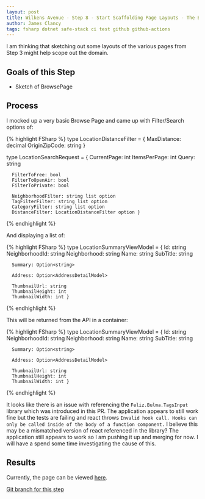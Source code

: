 ```yaml
---
layout: post
title: Wilkens Avenue - Step 8 - Start Scaffolding Page Layouts - The Browse Page
author: James Clancy
tags: fsharp dotnet safe-stack ci test github github-actions
---
```


I am thinking that sketching out some layouts of the various pages from Step 3 might help scope out the domain.


## Goals of this Step
* Sketch of BrowsePage

## Process

I mocked up a very basic Browse Page and came up with Filter/Search options of:

{% highlight FSharp %}
type LocationDistanceFilter =
    { MaxDistance: decimal
      OriginZipCode: string }

type LocationSearchRequest =
    { CurrentPage: int
      ItemsPerPage: int
      Query: string

      FilterToFree: bool
      FilterToOpenAir: bool
      FilterToPrivate: bool

      NeighborhoodFilter: string list option
      TagFilterFilter: string list option
      CategoryFilter: string list option
      DistanceFilter: LocationDistanceFilter option }
{% endhighlight %}

And displaying a list of:

{% highlight FSharp %}
type LocationSummaryViewModel =
    { Id: string
      NeighborhoodId: string
      Neighborhood: string
      Name: string
      SubTitle: string

      Summary: Option<string>

      Address: Option<AddressDetailModel>

      ThumbnailUrl: string
      ThumbnailHeight: int
      ThumbnailWidth: int }
{% endhighlight %}

This will be returned from the API in a container:

{% highlight FSharp %}
type LocationSummaryViewModel =
    { Id: string
      NeighborhoodId: string
      Neighborhood: string
      Name: string
      SubTitle: string

      Summary: Option<string>

      Address: Option<AddressDetailModel>

      ThumbnailUrl: string
      ThumbnailHeight: int
      ThumbnailWidth: int }
{% endhighlight %}

It looks like there is an issue with referencing the `Feliz.Bulma.TagsInput` library which was introduced in this PR. The application appears to still work fine but the tests are failing and react throws  `Invalid hook call. Hooks can only be called inside of the body of a function component.` I believe this may be a mismatched version of react referenced in the library? The application still appears to work so I am pushing it up and merging for now. I will have a spend some time investigating the cause of this.



## Results

Currently, the page can be viewed [here](https://wilkens-avenue.herokuapp.com/#/browse/12312).



[Git branch for this step](https://github.com/jamesclancy/WilkensAvenue/tree/step-8)